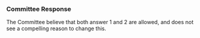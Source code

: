 ### Committee Response

The Committee believe that both answer 1 and 2 are allowed, and does not see a
compelling reason to change this.
